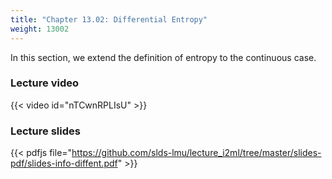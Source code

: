 ```yaml
---
title: "Chapter 13.02: Differential Entropy"
weight: 13002
---
```

In this section, we extend the definition of entropy to the continuous case.

<!--more-->

### Lecture video

{{< video id="nTCwnRPLIsU" >}}

### Lecture slides

{{< pdfjs file="https://github.com/slds-lmu/lecture_i2ml/tree/master/slides-pdf/slides-info-diffent.pdf" >}}
